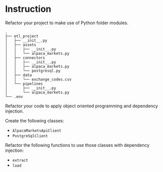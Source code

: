 # Instruction

Refactor your project to make use of Python folder modules. 


```
.
├── etl_project
│   ├── __init__.py
│   ├── assets
│   │   ├── __init__.py
│   │   └── alpaca_markets.py
│   ├── connectors
│   │   ├── __init__.py
│   │   ├── alpaca_markets.py
│   │   └── postgresql.py
│   ├── data
│   │   └── exchange_codes.csv
│   └── pipelines
│       ├── __init__.py
│       └── alpaca_markets.py
└── .env
```

Refactor your code to apply object oriented programming and dependency injection. 

Create the following classes: 
- `AlpacaMarketsApiClient`
- `PostgreSqlClient`

Refactor the following functions to use those classes with dependency injection: 
- `extract` 
- `load`

